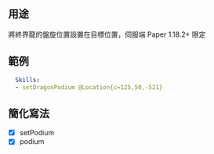 ## 用途
將終界龍的盤旋位置設置在目標位置，伺服端 Paper 1.18.2+ 限定
## 範例
```yml
  Skills:
  - setDragonPodium @Location{c=125,50,-521}
```

## 簡化寫法
- [x] setPodium
- [x] podium
